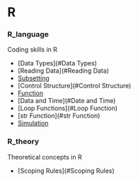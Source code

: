 # R

### R_language
Coding skills in R

- [Data Types](#Data Types)
- [Reading Data](#Reading Data)
- [Subsetting](#Subsetting)
- [Control Structure](#Control Structure)
- [Function](#Function)
- [Data and Time](#Date and Time)
- [Loop Functions](#Loop Function)
- [str Function](#str Function)
- [Simulation](#Simulation)

### R_theory
Theoretical concepts in R

- [Scoping Rules](#Scoping Rules)